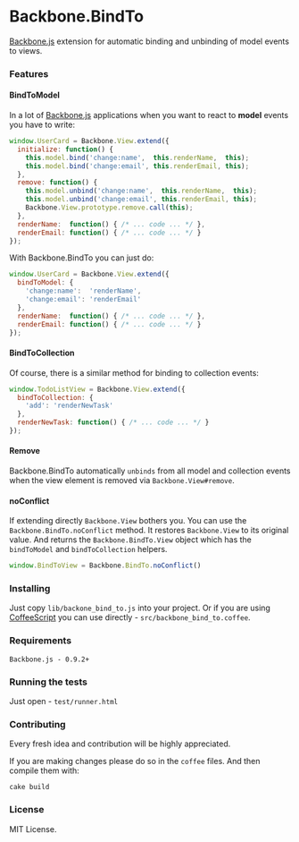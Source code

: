 Backbone.BindTo
===============

[Backbone.js](http://documentcloud.github.com/backbone/) extension for automatic binding and unbinding of model events to views.

### Features

#### BindToModel

In a lot of [Backbone.js](http://documentcloud.github.com/backbone/) applications when you want to react to __model__ events you have to write:

```javascript
window.UserCard = Backbone.View.extend({
  initialize: function() {
    this.model.bind('change:name',  this.renderName,  this);
    this.model.bind('change:email', this.renderEmail, this);
  },
  remove: function() {
    this.model.unbind('change:name',  this.renderName,  this);
    this.model.unbind('change:email', this.renderEmail, this);
    Backbone.View.prototype.remove.call(this);
  },
  renderName:  function() { /* ... code ... */ },
  renderEmail: function() { /* ... code ... */ }
});
```

With Backbone.BindTo you can just do:

```javascript
window.UserCard = Backbone.View.extend({
  bindToModel: {
    'change:name':  'renderName',
    'change:email': 'renderEmail'
  },
  renderName:  function() { /* ... code ... */ },
  renderEmail: function() { /* ... code ... */ }
});
```

#### BindToCollection

Of course, there is a similar method for binding to collection events:

```javascript
window.TodoListView = Backbone.View.extend({
  bindToCollection: {
    'add': 'renderNewTask'
  },
  renderNewTask: function() { /* ... code ... */ }
});
```

#### Remove

Backbone.BindTo automatically ```unbinds``` from all model and collection events when the view element is removed via ```Backbone.View#remove```.

#### noConflict

If extending directly ```Backbone.View``` bothers you. You can use the ```Backbone.BindTo.noConflict``` method. It  restores ```Backbone.View``` to its original value. And returns the ```Backbone.BindTo.View``` object which has the ```bindToModel``` and ```bindToCollection``` helpers.

```javascript
window.BindToView = Backbone.BindTo.noConflict()
```

### Installing

Just copy ```lib/backone_bind_to.js``` into your project. Or if you are using [CoffeeScript](http://http://coffeescript.org/) you can use directly - ```src/backbone_bind_to.coffee```.

### Requirements

```
Backbone.js - 0.9.2+
```

### Running the tests

Just open - ```test/runner.html```

### Contributing

Every fresh idea and contribution will be highly appreciated.

If you are making changes please do so in the ```coffee``` files. And then compile them with:

```
cake build
```

### License

MIT License.
